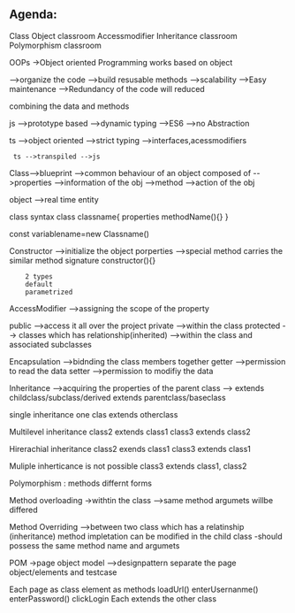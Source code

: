 Agenda:
-------
Class
Object
classroom
Accessmodifier
Inheritance
classroom
Polymorphism
classroom

OOPs ->Object oriented Programming
  works based on object
 
   -->organize the code 
   -->build resusable methods 
   -->scalability
   -->Easy maintenance
   -->Redundancy of the code will reduced 

   combining the data and methods 

   js -->prototype based 
      -->dynamic typing 
      -->ES6 
      -->no Abstraction 

  ts -->object oriented
     -->strict typing
     -->interfaces,acessmodifiers  

     ts -->transpiled -->js  

Class-->blueprint -->common behaviour of an object
      composed of  -->properties  -->information of the obj
                   -->method -->action of the obj
            
object -->real time entity

class syntax
class classname{
    properties
    methodName(){}
}

const variablename=new Classname()

Constructor -->initialize the object porperties
        -->special method carries the similar method signature
        constructor(){}

        2 types
        default
        parametrized

AccessModifier -->assigning the scope of the property

 public   -->access it all over the project
 private  -->within the class
 protected --> classes which has relationship(inherited)
           -->within the class and associated subclasses

Encapsulation -->bidnding the class members together
getter -->permission to read the data
setter -->permission to modifiy the data

Inheritance -->acquiring the properties of the parent class
 --> extends 
childclass/subclass/derived extends parentclass/baseclass

single inheritance
 one clas extends otherclass

 Multilevel inheritance
 class2 extends class1
      class3 extends class2

Hirerachial inheritance
class2 exends class1
class3 extends class1

Muliple inherticance is not possible
 class3 extends class1, class2


Polymorphism : methods differnt forms

Method overloading  ->withtin the class -->same method argumets willbe differed

Method Overriding -->between two class which has a relatinship (inheritance)
  method impletation can be modified in the child class -should possess the same method name and argumets

POM ->page object model 
    -->designpattern 
    separate the page object/elements and testcase

Each page as class
  element as methods 
   loadUrl()
   enterUsernanme()
   enterPassword()
   clickLogin
Each extends the other class
